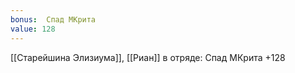 ```yaml
---
bonus:  Спад МКрита 
value: 128
---
```

[[Старейшина Элизиума]], [[Риан]] в отряде: Спад МКрита +128
